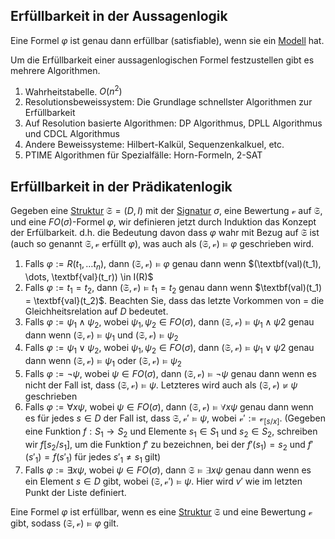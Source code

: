 
## Erfüllbarkeit in der Aussagenlogik
Eine Formel $\varphi$ ist genau dann erfüllbar (satisfiable), wenn sie ein [Modell](Modell.md) hat.


Um die Erfüllbarkeit einer aussagenlogischen Formel festzustellen gibt es mehrere Algorithmen.

1. Wahrheitstabelle. $O(n^2)$
2. Resolutionsbeweissystem: Die Grundlage schnellster Algorithmen zur Erfüllbarkeit
3.  Auf Resolution basierte Algorithmen: DP Algorithmus, DPLL Algorithmus und CDCL Algorithmus
4. Andere Beweissysteme: Hilbert-Kalkül, Sequenzenkalkuel, etc.
5. PTIME Algorithmen für Spezialfälle: Horn-Formeln, 2-SAT


## Erfüllbarkeit in der Prädikatenlogik

Gegeben eine [Struktur](Struktur.md) $\mathfrak S = (D, I)$ mit der [Signatur](Logik%20und%20Semantik%20von%20Programiersprachen/Signatur.md) $\sigma$, eine Bewertung $\mathcal v$ auf $\mathfrak S$, und eine $FO(\sigma)$-Formel $\varphi$, wir definieren jetzt durch Induktion das Konzept der Erfülbarkeit. d.h. die Bedeutung davon dass $\varphi$ wahr mit Bezug auf $\mathfrak S$ ist (auch so genannt $\mathfrak S, \mathcal v$ erfüllt $\varphi$), was auch als $(\mathfrak S, \mathcal v) \vDash \varphi$ geschrieben wird.

1. Falls $\varphi := R(t_1, \dots t_n)$, dann $(\mathfrak S, \mathcal v) \vDash \varphi$ genau dann wenn $(\textbf(val)(t_1), \dots, \textbf{val}(t_r)) \in I(R)$
2. Falls $\varphi := t_1 = t_2$, dann $(\mathfrak S, \mathcal v) \vDash t_1 = t_2$ genau dann wenn $\textbf(val)(t_1) =  \textbf{val}(t_2)$. Beachten Sie, dass das letzte Vorkommen von $=$ die Gleichheitsrelation auf $D$ bedeutet.
3. Falls $\varphi := \psi_1 \land \psi_2$, wobei $\psi_1, \psi_2 \in FO(\sigma)$, dann $(\mathfrak S, \mathcal v) \vDash \psi_1 \land \psi 2$ genau dann wenn $(\mathfrak S, \mathcal v) \vDash \psi_1$ und $(\mathfrak S, \mathcal v) \vDash \psi_2$
4. Falls $\varphi := \psi_1 \lor \psi_2$, wobei $\psi_1, \psi_2 \in FO(\sigma)$, dann $(\mathfrak S, \mathcal v) \vDash \psi_1 \lor \psi 2$ genau dann wenn $(\mathfrak S, \mathcal v) \vDash \psi_1$ oder $(\mathfrak S, \mathcal v) \vDash \psi_2$
5. Falls $\varphi := \neg \psi$, wobei $\psi \in FO(\sigma)$, dann $(\mathfrak S, \mathcal v) \vDash \neg \psi$ genau dann wenn es nicht der Fall ist, dass $(\mathfrak S, \mathcal v) \vDash \psi$. Letzteres wird auch als $(\mathfrak S, \mathcal v) \not \vDash \psi$ geschrieben
6. Falls $\varphi:= \forall x\psi$, wobei $\psi \in FO(\sigma)$, dann $(\mathfrak S, \mathcal v) \vDash \forall x\psi$ genau dann wenn es für jedes $s\in D$ der Fall ist, dass $\mathfrak S, \mathcal v' \vDash \psi$, wobei $\mathcal v' :=\mathcal v_{[s/x]}$. (Gegeben eine Funktion $f : S_1 \to S_2$ und Elemente $s_1 \in S_1$ und $s_2 \in S_2$, schreiben wir $f[s_2/s_1]$, um die Funktion $f'$ zu bezeichnen, bei der $f'(s_1) = s_2$ und $f'(s'_1) =f(s'_{1})$ für jedes $s'_1 \not = s_1$ gilt) 
7. Falls $\varphi := \exists x\psi$, wobei $\psi \in FO(\sigma)$, dann $\mathfrak S \vDash \exists x \psi$ genau dann wenn es ein Element $s\in D$ gibt, wobei $(\mathfrak S, \mathcal v') \vDash \psi$. Hier wird $v'$ wie im letzten Punkt der Liste definiert.

Eine Formel $\varphi$ ist erfüllbar, wenn es eine [Struktur](Struktur.md) $\mathfrak S$ und eine Bewertung $\mathcal v$ gibt, sodass $(\mathfrak S, \mathcal v) \vDash \varphi$ gilt. 